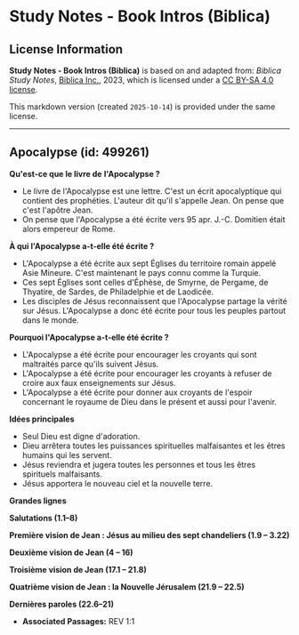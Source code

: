 # Study Notes - Book Intros (Biblica)

## License Information

**Study Notes - Book Intros (Biblica)** is based on and adapted from: _Biblica Study Notes_, [Biblica Inc.](https://www.biblica.com/), 2023, which is licensed under a [CC BY-SA 4.0 license](https://creativecommons.org/licenses/by-sa/4.0/legalcode.en).

This markdown version (created `2025-10-14`) is provided under the same license.



--------------------------------

## Apocalypse (id: 499261)

**Qu'est\-ce que le livre de** **l'Apocalypse ?**

* Le livre de l'Apocalypse est une lettre. C'est un écrit apocalyptique qui contient des prophéties. L'auteur dit qu'il s'appelle Jean. On pense que c'est l'apôtre Jean.
* On pense que l'Apocalypse a été écrite vers 95 apr. J.\-C. Domitien était alors empereur de Rome.

**À qui l'Apocalypse a\-t\-elle été écrite ?**

* L'Apocalypse a été écrite aux sept Églises du territoire romain appelé Asie Mineure. C'est maintenant le pays connu comme la Turquie.
* Ces sept Églises sont celles d'Éphèse, de Smyrne, de Pergame, de Thyatire, de Sardes, de Philadelphie et de Laodicée.
* Les disciples de Jésus reconnaissent que l'Apocalypse partage la vérité sur Jésus. L'Apocalypse a donc été écrite pour tous les peuples partout dans le monde.

**Pourquoi l'Apocalypse a\-t\-elle été écrite ?**

* L'Apocalypse a été écrite pour encourager les croyants qui sont maltraités parce qu'ils suivent Jésus.
* L'Apocalypse a été écrite pour encourager les croyants à refuser de croire aux faux enseignements sur Jésus.
* L'Apocalypse a été écrite pour donner aux croyants de l'espoir concernant le royaume de Dieu dans le présent et aussi pour l'avenir.

**Idées principales**

* Seul Dieu est digne d'adoration.
* Dieu arrêtera toutes les puissances spirituelles malfaisantes et les êtres humains qui les servent.
* Jésus reviendra et jugera toutes les personnes et tous les êtres spirituels malfaisants.
* Jésus apportera le nouveau ciel et la nouvelle terre.

**Grandes lignes**

**Salutations (1\.1–8\)**

**Première vision de Jean : Jésus au milieu des sept chandeliers (1\.9 – 3\.22\)**

**Deuxième vision de Jean (4 ­– 16\)**

**Troisième vision de Jean (17\.1 ­– 21\.8\)**

**Quatrième vision de Jean : la Nouvelle Jérusalem (21\.9 – 22\.5\)**

**Dernières paroles (22\.6–21\)**

* **Associated Passages:** REV 1:1

